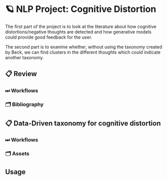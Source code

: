 # 🪐 NLP Project: Cognitive Distortion

The first part of the project is to look at the literature about how cognitive distortions/negative thoughts are detected and how generative models could provide good feedback for the user.

The second part is to examine whether, without using the taxonomy created by Beck, we can find clusters in the different thoughts which could indicate another taxonomy.


## 📋 Review

### ⏭ Workflows

### 🗂 Bibliography



## 📋 Data-Driven taxonomy for cognitive distortion

### ⏭ Workflows

### 🗂 Assets

## Usage





